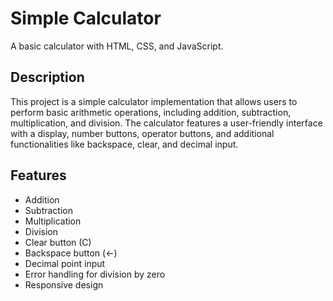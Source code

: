 # Simple Calculator

A basic calculator with HTML, CSS, and JavaScript.

## Description

This project is a simple calculator implementation that allows users to perform basic arithmetic operations, including addition, subtraction, multiplication, and division. The calculator features a user-friendly interface with a display, number buttons, operator buttons, and additional functionalities like backspace, clear, and decimal input.

## Features

- Addition
- Subtraction
- Multiplication
- Division
- Clear button (C)
- Backspace button (←)
- Decimal point input
- Error handling for division by zero
- Responsive design